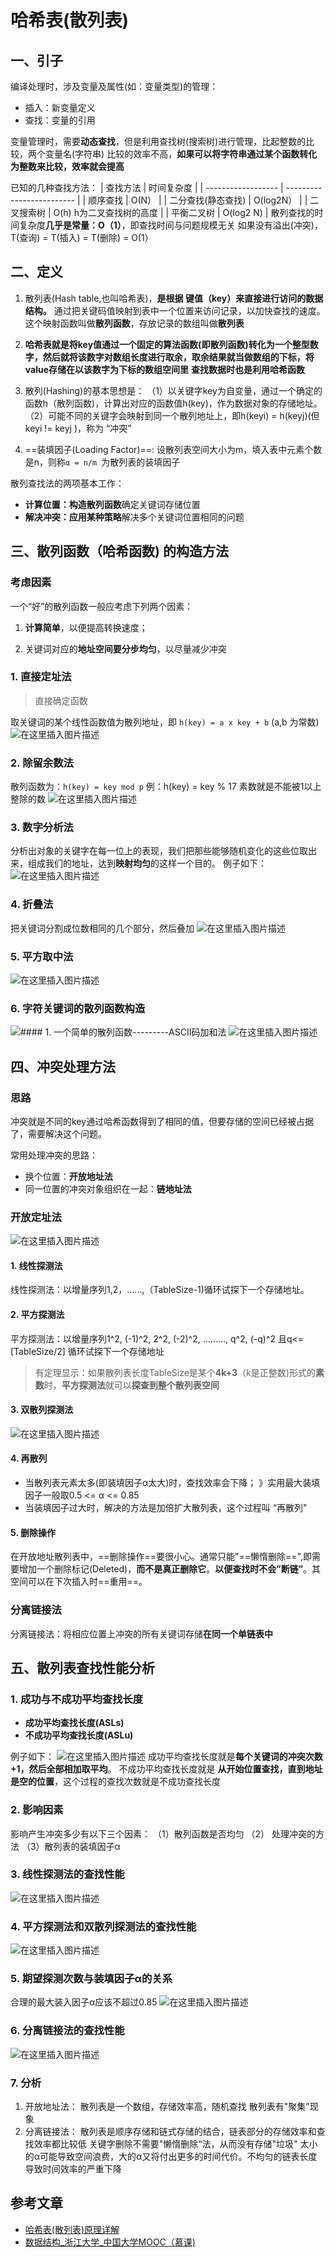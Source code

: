 # 哈希表(散列表)
## 一、引子
编译处理时，涉及变量及属性(如：变量类型)的管理：
- 插入：新变量定义
- 查找：变量的引用

变量管理时，需要**动态查找**，但是利用查找树(搜索树)进行管理，比起整数的比较，两个变量名(字符串) 比较的效率不高，**如果可以将字符串通过某个函数转化为整数来比较，效率就会提高**

已知的几种查找方法：
| 查找方法           | 时间复杂度                |
| ------------------ | ------------------------- |
| 顺序查找           | O(N）                     |
| 二分查找(静态查找) | O(log2N）                 |
| 二叉搜索树         | O(h)  h为二叉查找树的高度 |
| 平衡二叉树         | O(log2 N)                 |
散列查找的时间复杂度**几乎是常量：O（1）**，即查找时间与问题规模无关
如果没有溢出(冲突)，T(查询) = T(插入) = T(删除) = O(1）

## 二、定义
1. 散列表(Hash table,也叫哈希表)，**是根据 键值（key）来直接进行访问的数据结构。** 
通过把关键码值映射到表中一个位置来访问记录，以加快查找的速度。这个映射函数叫做**散列函数**，存放记录的数组叫做**散列表**

2. **哈希表就是将key值通过一个固定的算法函数(即散列函数)转化为一个整型数字，然后就将该数字对数组长度进行取余，取余结果就当做数组的下标，将value存储在以该数字为下标的数组空间里**
**查找数据时也是利用哈希函数**

3. 散列(Hashing)的基本思想是：
（1）以关键字key为自变量，通过一个确定的函数h（散列函数)，计算出对应的函数值h(key)，作为数据对象的存储地址。
（2）可能不同的关键字会映射到同一个散列地址上，即h(keyi) = h(keyj)(但keyi != keyj )，称为 “冲突” 
4. ==装填因子(Loading Factor)==: 设散列表空间大小为m，填入表中元素个数是n，则称`α = n/m `为散列表的装填因子 

散列查找法的两项基本工作：
- **计算位置：构造散列函数**确定关键词存储位置
- **解决冲突：应用某种策略**解决多个关键词位置相同的问题

## 三、散列函数（哈希函数)  的构造方法
### 考虑因素
一个“好”的散列函数一般应考虑下列两个因素：

1. **计算简单**，以便提高转换速度；

2. 关键词对应的**地址空间要分步均匀**，以尽量减少冲突

### 1. 直接定址法
> 直接确定函数

取关键词的某个线性函数值为散列地址，即
`h(key) = a x key + b`  (a,b 为常数)
![在这里插入图片描述](img/be8f5c8b3492491b84e2de022855686d.png)
### 2. 除留余数法
散列函数为：`h(key) = key mod p`
例：h(key) = key % 17
素数就是不能被1以上整除的数
![在这里插入图片描述](img/2d3843c46ca64e49b87c225269080a6f.png)
### 3. 数字分析法
分析出对象的关键字在每一位上的表现，我们把那些能够随机变化的这些位取出来，组成我们的地址，达到**映射均匀**的这样一个目的。
例子如下：
![在这里插入图片描述](img/6bb518e5064948c186b8ed6debfaf461.png)
### 4. 折叠法
把关键词分割成位数相同的几个部分，然后叠加
![在这里插入图片描述](img/ba1abbce4bce45c3b97ec1ebe41032f6.png)
### 5. 平方取中法
![在这里插入图片描述](img/a87555268a744874b8aec65daf621590.png)
### 6. 字符关键词的散列函数构造
![#### 1. 一个简单的散列函数---------ASCII码加和法](img/83b2895dab1d454e874f3522bbfae1df.png)
![在这里插入图片描述](img/3786f98f44814b398618d09ec7a4b06e.png)
## 四、冲突处理方法
### 思路
冲突就是不同的key通过哈希函数得到了相同的值，但要存储的空间已经被占据了，需要解决这个问题。

常用处理冲突的思路：
- 换个位置：**开放地址法**
- 同一位置的冲突对象组织在一起：**链地址法**
### 开放定址法
![在这里插入图片描述](img/4729bc92714b490499c4b17cb0c81d4d.png)
#### 1. 线性探测法
线性探测法：以增量序列1,2，......,（TableSize-1)循环试探下一个存储地址。
#### 2. 平方探测法
平方探测法：以增量序列1^2,  (-1)^2, 2^2, (-2)^2, ........., q^2, (-q)^2 且q<=[TableSize/2] 循环试探下一个存储地址
 > 有定理显示：如果散列表长度TableSize是某个**4k+3**（k是正整数)形式的**素数**时，**平方探测法**就可以**探查到整个散列表空间**

#### 3. 双散列探测法
 ![在这里插入图片描述](img/3684dedd0dcd442daca4dc6628678b87.png)
#### 4. 再散列
- 当散列表元素太多(即装填因子α太大)时，查找效率会下降；
》实用最大装填因子一般取0.5 <= α <= 0.85
- 当装填因子过大时，解决的方法是加倍扩大散列表，这个过程叫 “再散列"
#### 5. 删除操作
在开放地址散列表中，==删除操作==要很小心。通常只能"==懒惰删除==",即需要增加一个删除标记(Deleted)，**而不是真正删除它**。**以便查找时不会”断链”**。其空间可以在下次插入时==重用==。
### 分离链接法
分离链接法：将相应位置上冲突的所有关键词存储**在同一个单链表中**

## 五、散列表查找性能分析
### 1. 成功与不成功平均查找长度
- **成功平均查找长度(ASLs)**
- **不成功平均查找长度(ASLu)**

例子如下：
![在这里插入图片描述](img/b387846963184e46a8fd8eabe319bfc0.png)
成功平均查找长度就是**每个关键词的冲突次数+1，然后全部相加取平均**。
不成功平均查找长度就是 **从开始位置查找，直到地址是空的位置**，这个过程的查找次数就是不成功查找长度

### 2. 影响因素
影响产生冲突多少有以下三个因素：
（1）散列函数是否均匀
（2） 处理冲突的方法
（3）散列表的装填因子α

### 3. 线性探测法的查找性能
![在这里插入图片描述](img/7e25c4f5a86b4eb9bcdf9ac960c9d500.png)
### 4. 平方探测法和双散列探测法的查找性能
![在这里插入图片描述](img/e7b2ed8d6ba74d2cad3ab54566869d0f.png)
### 5. 期望探测次数与装填因子α的关系
合理的最大装入因子α应该不超过0.85
![在这里插入图片描述](img/2d70456dca84443a97aa40265b921213.png)
### 6. 分离链接法的查找性能
![在这里插入图片描述](img/a335c1309e354f96b5a13a9ff24030f0.png)
### 7. 分析
1. 开放地址法：
散列表是一个数组，存储效率高，随机查找
散列表有"聚集"现象
2. 分离链接法：
散列表是顺序存储和链式存储的结合，链表部分的存储效率和查找效率都比较低
关键字删除不需要"懒惰删除“法，从而没有存储"垃圾"
太小的α可能导致空间浪费，大的α又将付出更多的时间代价。不均匀的链表长度导致时间效率的严重下降                                                                                                                                                                                                                                                                                                                                                                                                                                                                                                                                                                                                                                                                                                                                                                                                                                                                                                                                                                                                                                                                                                                                                                                                                                                                                                                                                                                                                                                                                                                                                                                                                                                                                                                                                                                                                                                                                                                                                                                                                                                                                                                                                                                                                                                                                                                                                                                                                                                                                                                                                                                                                                                                                                                                                                                                                                                                                                                                                                                                                                                                                                                                                                                                                                                                                                                                                                                                                                                                                                                                                                                                                                                                                                                                                                                                                                                                                                                                                                                                                                                                                                                                                                                                                                                                                                                                                                                                                                                                                                                                                                                                                                                                                                                                                                                                                                                                                                                                                                                                                                                                                                                                                                                                                                                                                                                                                                                                                                                                                                                                                                                                                                                                                                                                                                                                                                                                                                                                                                                                                                                                                                                                                                                                                                                                                                                                                                                                                                                                                                                                                                                                                                                                                                                                                                                                                                                                                                                                                                                                                                                                                                                                                                                                                                                                                                                                                                                                                                                                                                                                                                                                                                                                                                                                                                                                                                                                                                                                                                                                                                                                                                                                                                                                                                                                                                                                                                                                                                                                                                                                                                                                                                                                                                                                                                                                                                                                                                                                                                                                                                                                                                                                                                                                                                                                                                                                                                                                                                                                                                                                                                                                                                                                                                                                                                                                                                                                                                                                                                                                                                                                                                                                                                                                                                                                                                                                                                                                                                                                                                                                                                                                                                                                                                                                                                                                                                                                                                                                                                                                                                                                                                                                                                                                                                                                                                                                                                                                                                                                                                                                                                                                                                                                                                                                                                                                                                                                                                                                                                                                                                                                                                                                                                                                                                                                                                                                                                                                                                                                                                                                                                                                                                                                                                                                                                                                                                                                                                                                                                                                                                                                                                                                                                                                                                                                                                                                                                                                                                                                                                                                                                                                                                                                                                                                                                                                                                                                                                                                                                                                                                                                                                                                                                                                                                                                                                                                                                                                                                                                                                                                                                                                                                                                                                                                                                                                                                                                                                                                                                                                                                                                                                                                                                                                                                                                                                                                                                                                                                                                                                                                                                                                                                                                                                                                                                                                                                                                                                                                                                                                                                                                                                                                                                                                                                                                                                                                                                                                                                                                                                                                                                                                                                                                                                                                                                                                                                                                                                                                                                                                                                                                                                                                                                                                                                                                                                                                                                                                                                                                                                                                                                                                                                                                                                                                                                                                                                                                                                                                                                                                                                                                                                                                                                                                                                                                                                                                                                                                                                                                                                                                                                                                                                                                                                                                                                                                                                                                                                                                                                                                                                                                                                                                                                                                                                                                                                                                

## 参考文章
- [哈希表(散列表)原理详解](https://cloud.tencent.com/developer/article/1432801)
- [数据结构_浙江大学_中国大学MOOC（慕课)](https://www.icourse163.org/learn/ZJU-93001?tid=1464647442#/learn/content?type=detail&id=1243232266&cid=1266529548&replay=true)                                                                                                                                                                                                                                                                                                                                                                                                                                                                                                                                                                                                                                                                                                                                                                                                                                                                                            